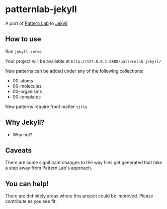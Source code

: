 # patternlab-jekyll
A port of [Pattern Lab](http://patternlab.io) to [Jekyll](https://jekyllrb.com/)

## How to use
Run `jekyll serve`

Your project will be available at `http://127.0.0.1:8888/patternlab-jekyll/`

New patterns can be added under any of the following collections:
* 00-atoms
* 00-molecules
* 00-organisms
* 00-templates

New patterns require front matter `title`

## Why Jekyll?
* Why not?

## Caveats
There are some significant changes to the way files get generated that take a step away from Pattern Lab's approach.

## You can help!
There are definitely areas where this project could be improved. Please contribute as you see fit.
